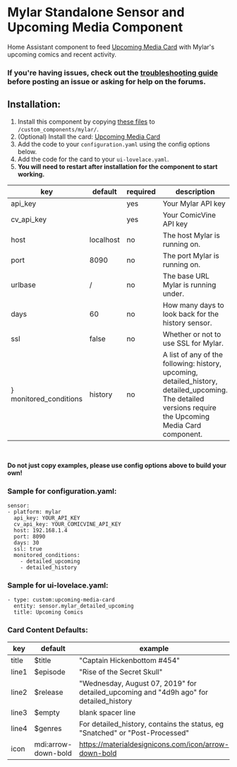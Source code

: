 # Mylar Standalone Sensor and Upcoming Media Component

Home Assistant component to feed [Upcoming Media Card](https://github.com/custom-cards/upcoming-media-card) with
Mylar's upcoming comics and recent activity.</br>

### If you're having issues, check out the [troubleshooting guide](https://github.com/custom-cards/upcoming-media-card/blob/master/troubleshooting.md) before posting an issue or asking for help on the forums.

## Installation:

1. Install this component by copying [these files](https://github.com/DarkSir23/sensor.mylar/tree/master) to `/custom_components/mylar/`.
2. (Optional) Install the card: [Upcoming Media Card](https://github.com/custom-cards/upcoming-media-card)
3. Add the code to your `configuration.yaml` using the config options below.
4. Add the code for the card to your `ui-lovelace.yaml`. 
5. **You will need to restart after installation for the component to start working.**

| key | default | required | description
| --- | --- | --- | ---
| api_key | | yes | Your Mylar API key
| cv_api_key | | yes | Your ComicVine API key
| host | localhost | no | The host Mylar is running on.
| port | 8090 | no | The port Mylar is running on.
| urlbase | / | no | The base URL Mylar is running under.
| days | 60 | no | How many days to look back for the history sensor.
| ssl | false | no | Whether or not to use SSL for Mylar.
} monitored_conditions| history | no | A list of any of the following: history, upcoming, detailed_history, detailed_upcoming.  The detailed versions require the Upcoming Media Card component.
</br>

**Do not just copy examples, please use config options above to build your own!**
### Sample for configuration.yaml:

```
sensor:
- platform: mylar
  api_key: YOUR_API_KEY
  cv_api_key: YOUR_COMICVINE_API_KEY
  host: 192.168.1.4
  port: 8090
  days: 30
  ssl: true
  monitored_conditions:
    - detailed_upcoming
    - detailed_history
```

### Sample for ui-lovelace.yaml:

    - type: custom:upcoming-media-card
      entity: sensor.mylar_detailed_upcoming
      title: Upcoming Comics
      
      
### Card Content Defaults:

| key | default | example |
| --- | --- | --- |
| title | $title | "Captain Hickenbottom #454" |
| line1 | $episode | "Rise of the Secret Skull" |
| line2 | $release | "Wednesday, August 07, 2019" for detailed_upcoming and "4d9h ago" for detailed_history |
| line3 | $empty | blank spacer line |
| line4 | $genres | For detailed_history, contains the status, eg "Snatched" or "Post-Processed"
| icon | mdi:arrow-down-bold | https://materialdesignicons.com/icon/arrow-down-bold